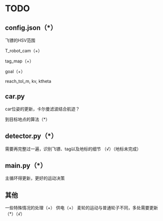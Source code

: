 # TODO
## config.json（*）
飞镖的HSV范围

T_robot_cam（+）

tag_map（+）

goal（+）

reach_tol_m, kv, ktheta
## car.py
car位姿的更新，卡尔曼滤波结合航迹？

到目标地点的算法（*）
## detector.py（*）
需要再完整过一遍，识别飞镖、tag以及地标的细节 （√）（地标未完成）
## main.py（*）
主循环得更新，更好的运动决策
## 其他
一些特殊情况的处理（+）
供电（+）
麦轮的运动与普通轮子不同，多处需要更新（*）（√）
